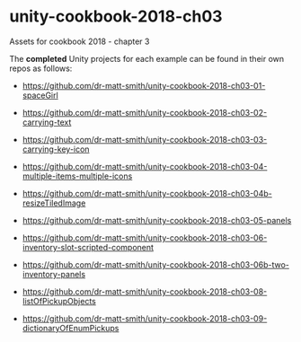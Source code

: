 # unity-cookbook-2018-ch03
Assets for cookbook 2018 - chapter 3

The **completed** Unity projects for each example can be found in their own repos as follows:

- https://github.com/dr-matt-smith/unity-cookbook-2018-ch03-01-spaceGirl
- https://github.com/dr-matt-smith/unity-cookbook-2018-ch03-02-carrying-text
- https://github.com/dr-matt-smith/unity-cookbook-2018-ch03-03-carrying-key-icon
- https://github.com/dr-matt-smith/unity-cookbook-2018-ch03-04-multiple-items-multiple-icons
- https://github.com/dr-matt-smith/unity-cookbook-2018-ch03-04b-resizeTiledImage
- https://github.com/dr-matt-smith/unity-cookbook-2018-ch03-05-panels
- https://github.com/dr-matt-smith/unity-cookbook-2018-ch03-06-inventory-slot-scripted-component
- https://github.com/dr-matt-smith/unity-cookbook-2018-ch03-06b-two-inventory-panels

- https://github.com/dr-matt-smith/unity-cookbook-2018-ch03-08-listOfPickupObjects
- https://github.com/dr-matt-smith/unity-cookbook-2018-ch03-09-dictionaryOfEnumPickups

